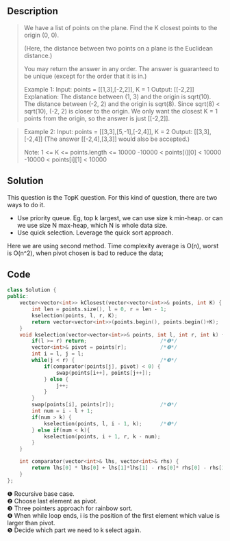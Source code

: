 ## Description
>We have a list of points on the plane.  Find the K closest points to the origin (0, 0).
>
>(Here, the distance between two points on a plane is the Euclidean distance.)
>
>You may return the answer in any order.  The answer is guaranteed to be unique (except for the order that it is in.)
>
>Example 1:
Input: points = [[1,3],[-2,2]], K = 1
Output: [[-2,2]]
Explanation: 
The distance between (1, 3) and the origin is sqrt(10).
The distance between (-2, 2) and the origin is sqrt(8).
Since sqrt(8) < sqrt(10), (-2, 2) is closer to the origin.
We only want the closest K = 1 points from the origin, so the answer is just [[-2,2]].

>Example 2:
Input: points = [[3,3],[5,-1],[-2,4]], K = 2
Output: [[3,3],[-2,4]]
(The answer [[-2,4],[3,3]] would also be accepted.)
> 
>Note:
1 <= K <= points.length <= 10000
-10000 < points[i][0] < 10000
-10000 < points[i][1] < 10000

## Solution
This question is the TopK question. For this kind of question, there are two ways to do it.
- Use priority queue. Eg, top k largest, we can use size k min-heap. or can we use size N max-heap, which N is whole data size.
- Use quick selection. Leverage the quick sort approach. 

Here we are using second method. Time complexity average is O(n), worst is O(n^2), when pivot chosen is bad to reduce the data;

## Code
``` cpp
class Solution {
public:
    vector<vector<int>> kClosest(vector<vector<int>>& points, int K) {
        int len = points.size(), l = 0, r = len - 1;
        kselection(points, l, r, K);
        return vector<vector<int>>(points.begin(), points.begin()+K);
    }
    void kselection(vector<vector<int>>& points, int l, int r, int k) {
        if(l >= r) return;                        /*❶*/
        vector<int>& pivot = points[r];           /*❷*/
        int i = l, j = l;
        while(j < r) {                            /*❸*/
            if(comparator(points[j], pivot) < 0) {
                swap(points[i++], points[j++]);
            } else {
                j++;
            }
        }
        swap(points[i], points[r]);               /*❹*/
        int num = i - l + 1;
        if(num > k) {
            kselection(points, l, i - 1, k);      /*❺*/
        } else if(num < k){
            kselection(points, i + 1, r, k - num);
        }
    }

    int comparator(vector<int>& lhs, vector<int>& rhs) {
        return lhs[0] * lhs[0] + lhs[1]*lhs[1] - rhs[0]* rhs[0] - rhs[1]*rhs[1];
    }
};
```
❶ Recursive base case.  
❷ Choose last element as pivot.  
❸ Three pointers approach for rainbow sort.  
❹ When while loop ends, i is the position of the first element which value is larger than pivot.  
❺ Decide which part we need to k select again.  

